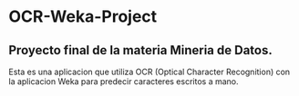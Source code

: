# OCR-Weka-Project


## Proyecto final de la materia Mineria de Datos.

Esta es una aplicacion que utiliza OCR (Optical Character Recognition) con la aplicacion Weka para predecir caracteres escritos a mano.

